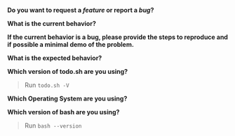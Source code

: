 **Do you want to request a *feature* or report a *bug*?**


**What is the current behavior?**


**If the current behavior is a bug, please provide the steps to reproduce and if possible a minimal demo of the problem.**


**What is the expected behavior?**


**Which version of todo.sh are you using?**
> Run `todo.sh -V`


**Which Operating System are you using?**


**Which version of bash are you using?**
> Run `bash --version`
